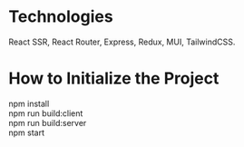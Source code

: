 # Technologies
  React SSR, React Router, Express, Redux, MUI, TailwindCSS.

# How to Initialize the Project
  npm install\
  npm run build:client\
  npm run build:server\
  npm start
